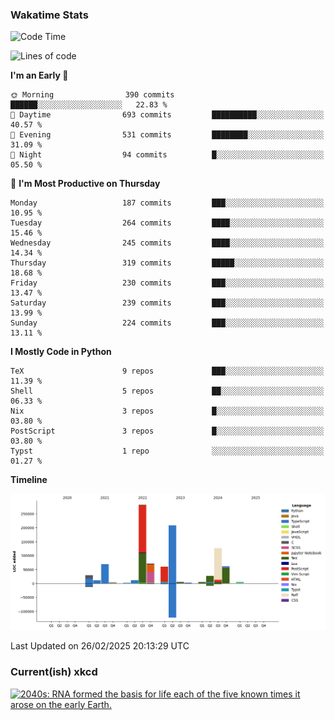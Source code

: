 ### Wakatime Stats
<!--START_SECTION:waka-->
![Code Time](http://img.shields.io/badge/Code%20Time-3%2C064%20hrs%2022%20mins-blue)

![Lines of code](https://img.shields.io/badge/From%20Hello%20World%20I%27ve%20Written-982.1%20thousand%20lines%20of%20code-blue)

**I'm an Early 🐤** 

```text
🌞 Morning                390 commits         ██████░░░░░░░░░░░░░░░░░░░   22.83 % 
🌆 Daytime                693 commits         ██████████░░░░░░░░░░░░░░░   40.57 % 
🌃 Evening                531 commits         ████████░░░░░░░░░░░░░░░░░   31.09 % 
🌙 Night                  94 commits          █░░░░░░░░░░░░░░░░░░░░░░░░   05.50 % 
```
📅 **I'm Most Productive on Thursday** 

```text
Monday                   187 commits         ███░░░░░░░░░░░░░░░░░░░░░░   10.95 % 
Tuesday                  264 commits         ████░░░░░░░░░░░░░░░░░░░░░   15.46 % 
Wednesday                245 commits         ████░░░░░░░░░░░░░░░░░░░░░   14.34 % 
Thursday                 319 commits         █████░░░░░░░░░░░░░░░░░░░░   18.68 % 
Friday                   230 commits         ███░░░░░░░░░░░░░░░░░░░░░░   13.47 % 
Saturday                 239 commits         ███░░░░░░░░░░░░░░░░░░░░░░   13.99 % 
Sunday                   224 commits         ███░░░░░░░░░░░░░░░░░░░░░░   13.11 % 
```


**I Mostly Code in Python** 

```text
TeX                      9 repos             ███░░░░░░░░░░░░░░░░░░░░░░   11.39 % 
Shell                    5 repos             ██░░░░░░░░░░░░░░░░░░░░░░░   06.33 % 
Nix                      3 repos             █░░░░░░░░░░░░░░░░░░░░░░░░   03.80 % 
PostScript               3 repos             █░░░░░░░░░░░░░░░░░░░░░░░░   03.80 % 
Typst                    1 repo              ░░░░░░░░░░░░░░░░░░░░░░░░░   01.27 % 
```



**Timeline**

![Lines of Code chart](https://raw.githubusercontent.com/joshuajeschek/joshuajeschek/main/assets/bar_graph.png)


 Last Updated on 26/02/2025 20:13:29 UTC
<!--END_SECTION:waka-->

### Current(ish) xkcd
<a id="xkcd-a" title="2040s: RNA formed the basis for life each of the five known times it arose on the early Earth." href="https://www.xkcd.com" target="_blank">
        <img align="center" id="xkcd-img" src="https://imgs.xkcd.com/comics/rna.png" alt="2040s: RNA formed the basis for life each of the five known times it arose on the early Earth." height=300 />
</a>
